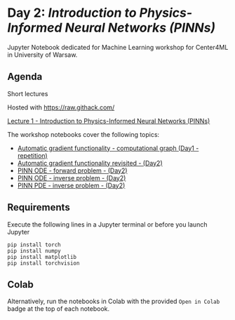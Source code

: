 # Day 2: *Introduction to Physics-Informed Neural Networks (PINNs)*

Jupyter Notebook dedicated for Machine Learning workshop for Center4ML in University of Warsaw.

## Agenda

Short lectures

Hosted with https://raw.githack.com/


<!-- Use this URL for development -->
[Lecture 1 - Introduction to Physics-Informed Neural Networks (PINNs)](https://raw.githack.com//marekb-sci/Workshops/2023_2/lectures/pages/pinn.html#1)

<!-- Use this URL in production
[Lecture 1](https://rawcdn.githack.com/ggruszczynski/gpu_colab/c63333b560d9a39271d629a4853d818d10af8be2/lectures/gpu_lecture1.html#1) -->


The workshop notebooks cover the following topics:

- [Automatic gradient functionality - computational graph (Day1 - repetition)](https://github.com/center4ml/Workshops/blob/2023_2/Day_1/1_computational_graph.ipynb)
- [Automatic gradient functionality revisited - (Day2)](https://github.com/center4ml/Workshops/blob/2023_2/Day_2/10_computational_graph_part2.ipynb)
- [PINN ODE - forward problem - (Day2)](https://github.com/center4ml/Workshops/blob/2023_2/Day_2/20_PINN-ODE-forward_problem.ipynb)
- [PINN ODE - inverse problem - (Day2)](https://github.com/center4ml/Workshops/blob/2023_2/Day_2/30_PINN-ODE-inverse_problem.ipynb)
- [PINN PDE - inverse problem - (Day2)](https://github.com/center4ml/Workshops/blob/2023_2/Day_2/40_PINN-PDE-inverse_problem.ipynb)


## Requirements

Execute the following lines in a Jupyter terminal or before you launch Jupyter

```{bash}
pip install torch
pip install numpy
pip install matplotlib
pip install torchvision
```

## Colab

Alternatively, run the notebooks in Colab with the provided `Open in Colab` badge at the top of each notebook.
